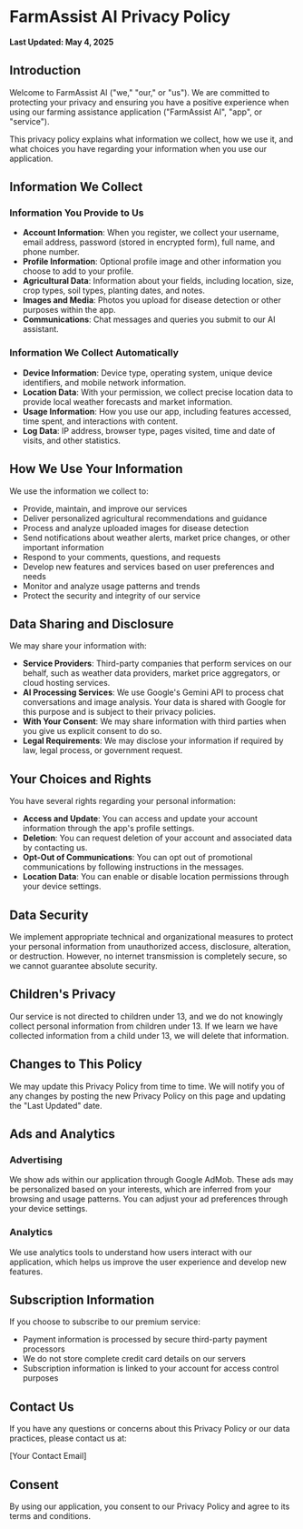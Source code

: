 # FarmAssist AI Privacy Policy

**Last Updated: May 4, 2025**

## Introduction

Welcome to FarmAssist AI ("we," "our," or "us"). We are committed to protecting your privacy and ensuring you have a positive experience when using our farming assistance application ("FarmAssist AI", "app", or "service").

This privacy policy explains what information we collect, how we use it, and what choices you have regarding your information when you use our application.

## Information We Collect

### Information You Provide to Us

- **Account Information**: When you register, we collect your username, email address, password (stored in encrypted form), full name, and phone number.
- **Profile Information**: Optional profile image and other information you choose to add to your profile.
- **Agricultural Data**: Information about your fields, including location, size, crop types, soil types, planting dates, and notes.
- **Images and Media**: Photos you upload for disease detection or other purposes within the app.
- **Communications**: Chat messages and queries you submit to our AI assistant.

### Information We Collect Automatically

- **Device Information**: Device type, operating system, unique device identifiers, and mobile network information.
- **Location Data**: With your permission, we collect precise location data to provide local weather forecasts and market information.
- **Usage Information**: How you use our app, including features accessed, time spent, and interactions with content.
- **Log Data**: IP address, browser type, pages visited, time and date of visits, and other statistics.

## How We Use Your Information

We use the information we collect to:

- Provide, maintain, and improve our services
- Deliver personalized agricultural recommendations and guidance
- Process and analyze uploaded images for disease detection
- Send notifications about weather alerts, market price changes, or other important information
- Respond to your comments, questions, and requests
- Develop new features and services based on user preferences and needs
- Monitor and analyze usage patterns and trends
- Protect the security and integrity of our service

## Data Sharing and Disclosure

We may share your information with:

- **Service Providers**: Third-party companies that perform services on our behalf, such as weather data providers, market price aggregators, or cloud hosting services.
- **AI Processing Services**: We use Google's Gemini API to process chat conversations and image analysis. Your data is shared with Google for this purpose and is subject to their privacy policies.
- **With Your Consent**: We may share information with third parties when you give us explicit consent to do so.
- **Legal Requirements**: We may disclose your information if required by law, legal process, or government request.

## Your Choices and Rights

You have several rights regarding your personal information:

- **Access and Update**: You can access and update your account information through the app's profile settings.
- **Deletion**: You can request deletion of your account and associated data by contacting us.
- **Opt-Out of Communications**: You can opt out of promotional communications by following instructions in the messages.
- **Location Data**: You can enable or disable location permissions through your device settings.

## Data Security

We implement appropriate technical and organizational measures to protect your personal information from unauthorized access, disclosure, alteration, or destruction. However, no internet transmission is completely secure, so we cannot guarantee absolute security.

## Children's Privacy

Our service is not directed to children under 13, and we do not knowingly collect personal information from children under 13. If we learn we have collected information from a child under 13, we will delete that information.

## Changes to This Policy

We may update this Privacy Policy from time to time. We will notify you of any changes by posting the new Privacy Policy on this page and updating the "Last Updated" date.

## Ads and Analytics

### Advertising

We show ads within our application through Google AdMob. These ads may be personalized based on your interests, which are inferred from your browsing and usage patterns. You can adjust your ad preferences through your device settings.

### Analytics

We use analytics tools to understand how users interact with our application, which helps us improve the user experience and develop new features.

## Subscription Information

If you choose to subscribe to our premium service:

- Payment information is processed by secure third-party payment processors
- We do not store complete credit card details on our servers
- Subscription information is linked to your account for access control purposes

## Contact Us

If you have any questions or concerns about this Privacy Policy or our data practices, please contact us at:

[Your Contact Email]

## Consent

By using our application, you consent to our Privacy Policy and agree to its terms and conditions.